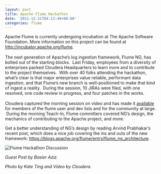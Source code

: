 ```yaml
---
layout: post
title: Apache Flume Hackathon
date: '2011-12-21T04:13:49+00:00'
categories: flume
---
```

<div>Apache Flume is currently undergoing incubation at The Apache Software Foundation. More information on this project can be found at <a href="http://incubator.apache.org/flume" title="Apache Flume">http://incubator.apache.org/flume</a>.</div> 
  <div><br /></div> 
  <div>The next generation of Apache’s log ingestion framework, Flume NG, has bolted out of the starting blocks. &nbsp;Last Friday, employees from a diversity of enterprises packed Cloudera Headquarters to learn more and to contribute to the project themselves. &nbsp;With over 40 folks attending the hackathon, what’s clear is that major enterprises value reliable, performant data ingestion, and that Flume’s new branch is well-positioned to make that kind of ingest a reality. &nbsp;During the session, 10 JIRAs were filed, with one resolved, one code review in progress, and four patches in the works. &nbsp;</div> 
  <div><br /></div> 
  <div>Cloudera captured the morning session on video and has made it <a href="http://vimeo.com/34003767" title="Video of Apache Flume Hackathon">available</a> for members of the flume user and dev lists and for the community at large. &nbsp;During the morning Teach-In, Flume committers covered NG’s design, the mechanics of contributing to the Apache project, and more. &nbsp;</div> 
  <div> 
    <p>Get a better understanding of NG’s design by reading Arvind Prabhakar’s recent post, which does a nice job covering the ins and outs of the new framework: <a href="https://blogs.apache.org/flume/entry/flume_ng_architecture" title="Architecture of Flume NG">https://blogs.apache.org/flume/entry/flume_ng_architecture</a>.</p> 
    <p><img src="http://i.imgur.com/5BC1f.jpg" alt="Flume Hackathon Discussion" /></p> 
    <p><i>Guest Post by Basier Aziz.</i></p> 
    <p><i>Photo by Kate Ting and Video by Cloudera.</i> </p> 
    <p> </p> 
    <p> </p> 
  </div>
